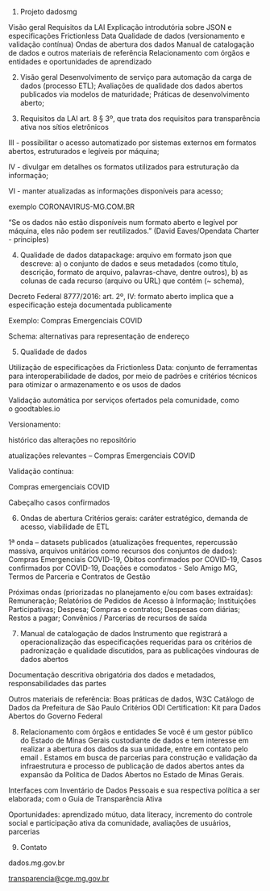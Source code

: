 1. Projeto dadosmg

Visão geral
Requisitos da LAI
Explicação introdutória sobre JSON e especificações Frictionless Data
Qualidade de dados (versionamento e validação contínua)
Ondas de abertura dos dados 
Manual de catalogação de dados e outros materiais de referência
Relacionamento com órgãos e entidades e oportunidades de aprendizado

2. Visão geral
 Desenvolvimento de serviço para automação da carga de 
dados (processo ETL);
 Avaliações de qualidade dos dados abertos publicados 
via modelos de maturidade;
 Práticas de desenvolvimento aberto;

3. Requisitos da LAI
art. 8 § 3º, que trata dos requisitos para transparência ativa nos sítios eletrônicos

III - possibilitar o acesso automatizado por sistemas externos em formatos abertos, estruturados e legíveis por máquina; 

IV - divulgar em detalhes os formatos utilizados para estruturação da informação; 

VI - manter atualizadas as informações disponíveis para acesso;

exemplo CORONAVIRUS-MG.COM.BR

“Se os dados não estão disponíveis num formato aberto e legível por máquina, eles não podem ser reutilizados.” (David Eaves/Opendata Charter - principles)

4. Qualidade de dados
datapackage: arquivo em formato json que descreve:
a) o conjunto de dados e seus metadados (como título, descrição, formato de arquivo, palavras-chave, dentre outros),
b) as colunas de cada recurso (arquivo ou URL) que contém (~ schema),

Decreto Federal 8777/2016: art. 2º, IV: formato aberto implica que a especificação esteja documentada publicamente

Exemplo: Compras Emergenciais COVID

Schema: alternativas para representação de endereço

5. Qualidade de dados

Utilização de especificações da Frictionless Data: conjunto de ferramentas para interoperabilidade de dados, por meio de padrões e critérios técnicos para otimizar o armazenamento e os usos de dados

Validação automática por serviços ofertados pela comunidade, como o goodtables.io

Versionamento: 

 histórico das alterações no repositório  

 atualizações relevantes – Compras Emergenciais COVID

 Validação contínua: 

Compras emergenciais COVID

Cabeçalho casos confirmados

6. Ondas de abertura
 Critérios gerais: caráter estratégico, demanda de acesso, viabilidade de ETL

1ª onda – datasets publicados (atualizações frequentes, repercussão massiva, arquivos unitários como recursos dos conjuntos de dados): Compras Emergenciais COVID-19, Óbitos confirmados por COVID-19, Casos confirmados por COVID-19, Doações e comodatos - Selo Amigo MG, Termos de Parceria e Contratos de Gestão

Próximas ondas (priorizadas no planejamento e/ou com bases extraídas): Remuneração; Relatórios de Pedidos de Acesso à Informação; Instituições Participativas; Despesa; Compras e contratos; Despesas com diárias; Restos a pagar; Convênios / Parcerias de recursos de saída

7. Manual de catalogação de dados
Instrumento que registrará a operacionalização das especificações requeridas para os critérios de padronização e qualidade discutidos, para as publicações vindouras de dados abertos

 Documentação descritiva obrigatória dos dados e metadados, responsabilidades das partes

Outros materiais de referência:
Boas práticas de dados, W3C
Catálogo de Dados da Prefeitura de São Paulo
Critérios ODI Certification:
Kit para Dados Abertos do Governo Federal

8. Relacionamento com órgãos e entidades
Se você é um gestor público do Estado de Minas Gerais custodiante de dados e tem interesse em realizar a abertura dos dados da sua unidade, entre em contato pelo email . Estamos em busca de parcerias para construção e validação da infraestrutura e processo de publicação de dados abertos antes da expansão da Política de Dados Abertos no Estado de Minas Gerais.

Interfaces com Inventário de Dados Pessoais e sua respectiva política a ser elaborada; com o Guia de Transparência Ativa

Oportunidades: aprendizado mútuo, data literacy, incremento do controle social e participação ativa da comunidade, avaliações de usuários, parcerias

9. Contato

dados.mg.gov.br

transparencia@cge.mg.gov.br

